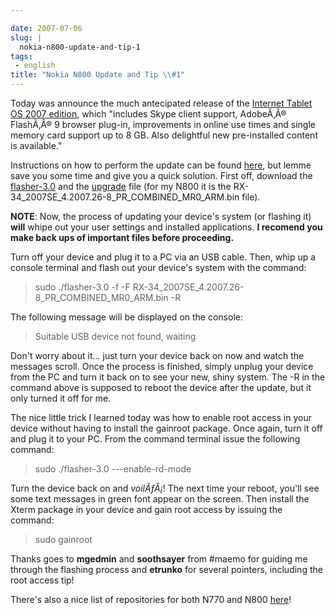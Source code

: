 ```yaml
---

date: 2007-07-06
slug: |
  nokia-n800-update-and-tip-1
tags:
 - english
title: "Nokia N800 Update and Tip \\#1"
---
```


Today was announce the much antecipated release of the [Internet Tablet
OS 2007 edition](http://maemo.org/news/view/1183705330.html), which
"includes Skype client support, AdobeÃ‚Â® FlashÃ‚Â® 9 browser plug-in,
improvements in online use times and single memory card support up to
8 GB. Also delightful new pre-installed content is available."

Instructions on how to perform the update can be found
[here](http://maemo.org/community/wiki/howto_flashlatestnokiaimagewithlinux/),
but lemme save you some time and give you a quick solution. First off,
download the [flasher-3.0](http://maemo.org/downloads/d3.php,) and the
[upgrade](http://tablets-dev.nokia.com/nokia_N800.php) file (for my N800
it is the RX-34_2007SE_4.2007.26-8_PR_COMBINED_MR0_ARM.bin file).

**NOTE**: Now, the process of updating your device's system (or flashing
it) **will** whipe out your user settings and installed applications.
**I recomend you make back ups of important files before proceeding.**

Turn off your device and plug it to a PC via an USB cable. Then, whip up
a console terminal and flash out your device's system with the command:

> sudo ./flasher-3.0 -f -F
> RX-34_2007SE_4.2007.26-8_PR_COMBINED_MR0_ARM.bin -R

The following message will be displayed on the console:

> Suitable USB device not found, waiting

Don't worry about it... just turn your device back on now and watch the
messages scroll. Once the process is finished, simply unplug your device
from the PC and turn it back on to see your new, shiny system. The -R in
the command above is supposed to reboot the device after the update, but
it only turned it off for me.

The nice little trick I learned today was how to enable root access in
your device without having to install the gainroot package. Once again,
turn it off and plug it to your PC. From the command terminal issue the
following command:

> sudo ./flasher-3.0 ---enable-rd-mode

Turn the device back on and *voilÃƒÂ¡*! The next time your reboot,
you'll see some text messages in green font appear on the screen. Then
install the Xterm package in your device and gain root access by issuing
the command:

> sudo gainroot

Thanks goes to **mgedmin** and **soothsayer** from \#maemo for guiding
me through the flashing process and **etrunko** for several pointers,
including the root access tip!

There's also a nice list of repositories for both N770 and
N800 [here](http://www.gronmayer.com/n800/repos/index.php?lang=en)!
